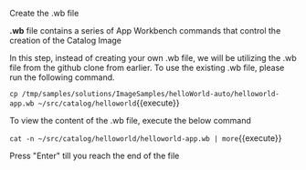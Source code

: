 
Create the .wb file

<b>.wb</b> file contains a series of App Workbench commands that control the creation of the Catalog Image

In this step, instead of creating your own .wb file, we will be utilizing the .wb file from the github clone from earlier. To use the existing .wb file, please run the following command. 

`cp /tmp/samples/solutions/ImageSamples/helloWorld-auto/helloworld-app.wb ~/src/catalog/helloworld`{{execute}}

To view the content of the .wb file, execute the below command

`cat -n ~/src/catalog/helloworld/helloworld-app.wb | more`{{execute}}

Press "Enter" till you reach the end of the file
